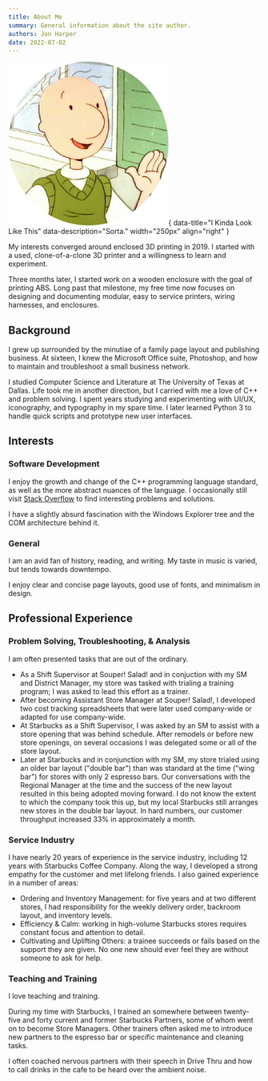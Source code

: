 ```yaml
---
title: About Me
summary: General information about the site author.
authors: Jon Harper
date: 2022-07-02
---
```


![What I May or May Not Look Like](img/doug.png){ data-title="I Kinda Look Like This" data-description="Sorta." width="250px" align="right" }

My interests converged around enclosed 3D printing in 2019. I started with a used, clone-of-a-clone 3D printer and a willingness to learn and experiment.

Three months later, I started work on a wooden enclosure with the goal of printing ABS. Long past that milestone, my free time now focuses on designing and documenting modular, easy to service printers, wiring harnesses, and enclosures.

## Background

I grew up surrounded by the minutiae of a family page layout and publishing business. At sixteen, I knew the Microsoft Office suite, Photoshop, and how to maintain and troubleshoot a small business network.

I studied Computer Science and Literature at The University of Texas at Dallas. Life took me in another direction, but I carried with me a love of C++ and problem solving. I spent years studying and experimenting with UI/UX, iconography, and typography in my spare time. I later learned Python 3 to handle quick scripts and prototype new user interfaces.

## Interests

### Software Development

I enjoy the growth and change of the C++ programming language standard, as well as the more abstract nuances of the language. I occasionally still visit [Stack Overflow](https://stackoverflow.com/users/4732082/jonspaceharper) to find interesting problems and solutions.

I have a slightly absurd fascination with the Windows Explorer tree and the COM architecture behind it.

### General

I am an avid fan of history, reading, and writing. My taste in music is varied, but tends towards downtempo.

I enjoy clear and concise page layouts, good use of fonts, and minimalism in design.

## Professional Experience

### Problem Solving, Troubleshooting, & Analysis

I am often presented tasks that are out of the ordinary. 

- As a Shift Supervisor at Souper! Salad! and in conjuction with my SM and District Manager, my store was tasked with trialing a training program; I was asked to lead this effort as a trainer.
- After becoming Assistant Store Manager at Souper! Salad!, I developed two cost tracking spreadsheets that were later used company-wide or adapted for use company-wide.
- At Starbucks as a Shift Supervisor, I was asked by an SM to assist with a store opening that was behind schedule. After remodels or before new store openings, on several occasions I was delegated some or all of the store layout.
- Later at Starbucks and in conjunction with my SM, my store trialed using an older bar layout ("double bar") than was standard at the time ("wing bar") for stores with only 2 espresso bars. Our conversations with the Regional Manager at the time and the success of the new layout resulted in this being adopted moving forward. I do not know the extent to which the company took this up, but my local Starbucks still arranges new stores in the double bar layout. In hard numbers, our customer throughput increased 33% in approximately a month.

### Service Industry

I have nearly 20 years of experience in the service industry, including 12 years with Starbucks Coffee Company. Along the way, I developed a strong empathy for the customer and met lifelong friends. I also gained experience in a number of areas:

- Ordering and Inventory Management: for five years and at two different stores, I had responsibility for the weekly delivery order, backroom layout, and inventory levels.
- Efficiency & Calm: working in high-volume Starbucks stores requires constant focus and attention to detail.
- Cultivating and Uplifting Others: a trainee succeeds or fails based on the support they are given. No one new should ever feel they are without someone to ask for help.

### Teaching and Training

I love teaching and training.

During my time with Starbucks, I trained an somewhere between twenty-five and forty current and former Starbucks Partners, some of whom went on to become Store Managers. Other trainers often asked me to introduce new partners to the espresso bar or specific maintenance and cleaning tasks. 

I often coached nervous partners with their speech in Drive Thru and how to call drinks in the cafe to be heard over the ambient noise.